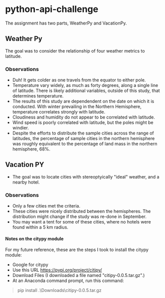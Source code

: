 # python-api-challenge
The assignment has two parts, WeatherPy and VacationPy.
## Weather Py
The goal was to consider the relationship of four weather metrics to latitude.
### Observations
* Duh!  It gets colder as one travels from the equator to either pole.
* Temperature vary widely, as much as forty degrees, along a single line of latitude.  There is likely additional variables, outside of this study, that determines temperature.
* The results of this study are dependendent on the date on which it is conducted.  With winter prevailing in the Northern Hemisphere, temperature correlates strongly with latitude.
* Cloudiness and humidity do not appear to be correlated with latitude.
* Wind speed is poorly correlated with latitude, but the poles might be windier.
* Despite the efforts to distribute the sample cities across the range of latitudes, the percentage of sample cities in the northern hemisphere was roughly equivalent to the percentage of land mass in the northern hemisphere, 68%.
## Vacation PY
* The goal was to locate cities with stereoptyically "ideal" weather, and a nearby hotel.
### Observations
* Only a few cities met the criteria.
* These cities were nicely distributed between the hemispheres.  The distribution might change if the study was re-done in September.
* You may want a tent for some of these cities, where no hotels were found within a 5 km radius.
#### Notes on the citypy module
For my future reference, these are the steps I took to install the citypy module:
* Google for citypy
* Use this URL  https://pypi.org/project/citipy/
* Download Files (I downloaded a file named "citipy-0.0.5.tar.gz".)
* At an Anaconda command prompt, run this command:
> pip install .\Downloads\citipy-0.0.5.tar.gz